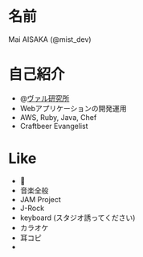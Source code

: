# 名前

Mai AISAKA (@mist_dev)

# 自己紹介

+ @[ヴァル研究所](http://www.val.co.jp/)
+ Webアプリケーションの開発運用
 + AWS, Ruby, Java, Chef
+ Craftbeer Evangelist

# Like

+ :beer:
+ 音楽全般
 + JAM Project
 + J-Rock
 + keyboard (スタジオ誘ってください)
 + カラオケ
 + 耳コピ
+ 